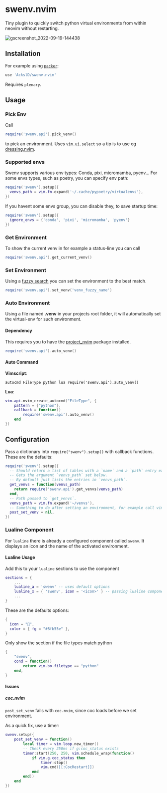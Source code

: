 # swenv.nvim

Tiny plugin to quickly switch python virtual environments from within neovim without
restarting.

![gscreenshot_2022-09-19-144438](https://user-images.githubusercontent.com/23341710/191020632-543e8118-4eea-4964-8d59-1556836b929f.png)

## Installation

For example using [`packer`](https://github.com/wbthomason/packer.nvim):

```lua
use 'AckslD/swenv.nvim'
```
Requires `plenary`.

## Usage

### Pick Env

Call

```lua
require('swenv.api').pick_venv()
```

to pick an environment. Uses `vim.ui.select` so a tip is to use eg
[dressing.nvim](https://github.com/stevearc/dressing.nvim).

### Supported envs

Swenv supports various env types:
Conda, pixi, micromamba, pyenv... For some envs types, such as poetry, you can specify env path: 

```lua
require('swenv').setup({
  venvs_path = vim.fn.expand('~/.cache/pypoetry/virtualenvs'),
})
```

If you havent some envs group, you can disable they, to save startup time:

```lua
require('swenv').setup({
  ignore_envs = {'conda', 'pixi', 'micromamba', 'pyenv'}
})
```


### Get Environment

To show the current venv in for example a status-line you can call

```lua
require('swenv.api').get_current_venv()
```

### Set Environment

Using a [fuzzy search](https://en.wikipedia.org/wiki/Approximate_string_matching) you
can set the environment to the best match.

```lua
require('swenv.api').set_venv('venv_fuzzy_name')
```

### Auto Environment

Using a file named **.venv** in your projects root folder, it will automatically set the
virtual-env for such environment.

#### Dependency

This requires you to have the [project_nvim](https://github.com/ahmedkhalf/project.nvim)
package installed.

```lua
require('swenv.api').auto_venv()
```

#### Auto Command

**Vimscript**:

```vimscript
autocmd FileType python lua require('swenv.api').auto_venv()
```

**Lua**:

```lua
vim.api.nvim_create_autocmd("FileType", {
    pattern = {"python"},
    callback = function()
        require('swenv.api').auto_venv()
    end
})
```

## Configuration

Pass a dictionary into `require("swenv").setup()` with callback functions. These are the
defaults:

```lua
require('swenv').setup({
  -- Should return a list of tables with a `name` and a `path` entry each.
  -- Gets the argument `venvs_path` set below.
  -- By default just lists the entries in `venvs_path`.
  get_venvs = function(venvs_path)
    return require('swenv.api').get_venvs(venvs_path)
  end,
  -- Path passed to `get_venvs`.
  venvs_path = vim.fn.expand('~/venvs'),
  -- Something to do after setting an environment, for example call vim.cmd.LspRestart
  post_set_venv = nil,
})
```

### Lualine Component

For `lualine` there is already a configured component called `swenv`. It displays an
icon and the name of the activated environment.

#### Lualine Usage

Add this to your `lualine` sections to use the component

```lua
sections = {
    ...
    lualine_a = 'swenv' -- uses default options
    lualine_x = { 'swenv', icon = '<icon>' } -- passing lualine component options
    ...
}
```

These are the defaults options:

```lua
{
  icon = "",
  color = { fg = "#8fb55e" },
}
```

Only show the section if the file types match python

```lua
{
    "swenv",
    cond = function()
        return vim.bo.filetype == "python"
    end,
}
```

#### Issues

##### coc.nvim

`post_set_venv` fails with `coc.nvim`, since coc loads before we set environment.

As a quick fix, use a timer:

```lua
swenv.setup({
    post_set_venv = function()
        local timer = vim.loop.new_timer()
        -- Check every 250ms if g:coc_status exists
        timer:start(250, 250, vim.schedule_wrap(function()
            if vim.g.coc_status then
                timer:stop()
                vim.cmd([[:CocRestart]])
            end
        end))
    end
})
```
